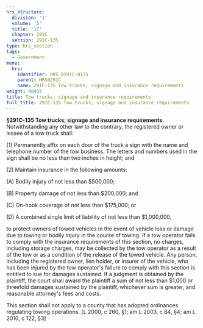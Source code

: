 ```yaml
---
hrs_structure:
  division: '1'
  volume: '5'
  title: '17'
  chapter: 291C
  section: 291C-135
type: hrs_section
tags:
  - Government
menu:
  hrs:
    identifier: HRS_0291C-0135
    parent: HRS0291C
    name: 291C-135 Tow trucks; signage and insurance requirements
weight: 48495
title: Tow trucks; signage and insurance requirements
full_title: 291C-135 Tow trucks; signage and insurance requirements
---
```

**§291C-135 Tow trucks; signage and insurance requirements.** Notwithstanding any other law to the contrary, the registered owner or lessee of a tow truck shall:

(1) Permanently affix on each door of the truck a sign with the name and telephone number of the tow business. The letters and numbers used in the sign shall be no less than two inches in height; and

(2) Maintain insurance in the following amounts:

(A) Bodily injury of not less than $500,000;

(B) Property damage of not less than $200,000; and

(C) On-hook coverage of not less than $175,000; or

(D) A combined single limit of liability of not less than $1,000,000,

to protect owners of towed vehicles in the event of vehicle loss or damage due to towing or bodily injury in the course of towing. If a tow operator fails to comply with the insurance requirements of this section, no charges, including storage charges, may be collected by the tow operator as a result of the tow or as a condition of the release of the towed vehicle. Any person, including the registered owner, lien holder, or insurer of the vehicle, who has been injured by the tow operator's failure to comply with this section is entitled to sue for damages sustained. If a judgment is obtained by the plaintiff, the court shall award the plaintiff a sum of not less than $1,000 or threefold damages sustained by the plaintiff, whichever sum is greater, and reasonable attorney's fees and costs.

This section shall not apply to a county that has adopted ordinances regulating towing operations. [L 2000, c 260, §1; am L 2003, c 84, §4; am L 2010, c 122, §3]